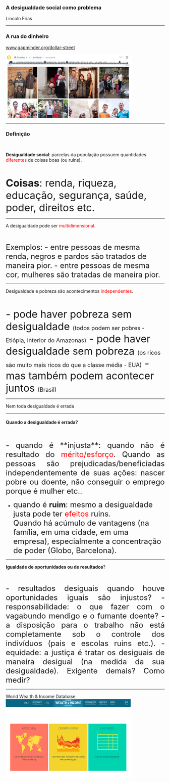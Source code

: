 
### A desigualdade social como problema
Lincoln Frias

---

### A rua do dinheiro

www.gapminder.org/dollar-street

 <img src="imagens/dollar_street.jpg" width="400" height="200">

---

### Definição

<br>

**Desigualdade social**: parcelas da população possuem quantidades <font color="red">diferentes</font> de coisas boas (ou ruins).

<br>

 <font size="6">**Coisas**: renda, riqueza, educação, segurança, saúde, poder, direitos etc.</font>

---

A desigualdade pode ser <font color="red">multidimensional</font>.

<br>

<p align="left">
<font size="5">Exemplos:   
- entre pessoas de mesma renda, negros e pardos são tratados de maneira pior.    
- entre pessoas de mesma cor, mulheres são tratadas de maneira pior.</font></p>    

---

Desigualdade e pobreza são acontecimentos <font color="red">independentes</font>.

<br>

<p align="left">
<font size="6">
- pode haver pobreza sem desigualdade    
<font size="4">(todos podem ser pobres - Etiópia, interior do Amazonas)</font>    
- pode haver desigualdade sem pobreza    
<font size="4">(os ricos são muito mais ricos do que a classe média - EUA)</font>   
- mas também podem acontecer juntos    
<font size="4">(Brasil)</font></font></p>

---

Nem toda desigualdade é errada   

---

#### Quando a desigualdade é errada?

<br>

<p align="justify">
<font size="5">
- quando é **injusta**: quando não é resultado do <font color="red">mérito/esforço</font>.   
Quando as pessoas são prejudicadas/beneficiadas independentemente de suas ações: nascer pobre ou doente, não conseguir o emprego porque é mulher etc..   

<br>

- quando é **ruim**: mesmo a desigualdade justa pode ter <font color="red">efeitos</font> ruins.   
Quando há acúmulo de vantagens (na família, em uma cidade, em uma empresa), especialmente a concentração de poder (Globo, Barcelona).
</font></p>

---

**Igualdade de oportunidades ou de resultados**?

<br>

<p align="justify">
<font size="5">
- resultados desiguais quando houve oportunidades iguais são injustos?  
- responsabilidade: o que fazer com o vagabundo mendigo e o fumante doente?  
- a disposição para o trabalho não está completamente sob o controle dos indivíduos (pais e escolas ruins etc.).  
- equidade: a justiça é tratar os desiguais de maneira desigual (na medida da sua desigualdade). Exigente demais? Como medir?
</font></p>

---

World Wealth & Income Database
<img src="imagens/wid.png" width="400" height="250">
